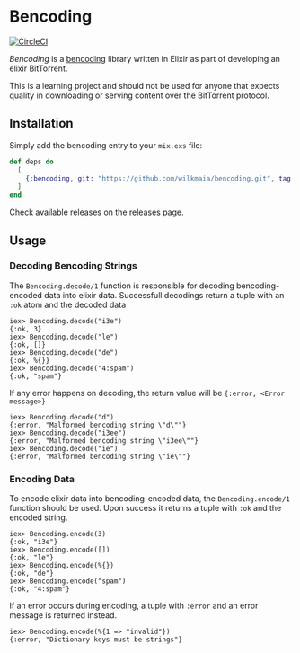 # Bencoding

[![CircleCI](https://circleci.com/gh/wilkmaia/bencoding/tree/master.svg?style=svg)](https://circleci.com/gh/wilkmaia/bencoding/tree/master)

_Bencoding_ is a [bencoding](https://wiki.theory.org/index.php/BitTorrentSpecification#Bencoding) library written in Elixir as part of developing an elixir BitTorrent.

This is a learning project and should not be used for anyone that expects quality in downloading or serving content over the BitTorrent protocol.

## Installation

Simply add the bencoding entry to your `mix.exs` file:

```elixir
def deps do
  [
    {:bencoding, git: "https://github.com/wilkmaia/bencoding.git", tag: "v0.1.1"}
  ]
end
```

Check available releases on the [releases](https://github.com/wilkmaia/bencoding/releases) page.

## Usage

### Decoding Bencoding Strings

The `Bencoding.decode/1` function is responsible for decoding bencoding-encoded data into elixir data. Successfull decodings return a tuple with an `:ok` atom and the decoded data

```
iex> Bencoding.decode("i3e")
{:ok, 3}
iex> Bencoding.decode("le")
{:ok, []}
iex> Bencoding.decode("de")
{:ok, %{}}
iex> Bencoding.decode("4:spam")
{:ok, "spam"}
```

If any error happens on decoding, the return value will be `{:error, <Error message>}`

```
iex> Bencoding.decode("d")
{:error, "Malformed bencoding string \"d\""}
iex> Bencoding.decode("i3ee")
{:error, "Malformed bencoding string \"i3ee\""}
iex> Bencoding.decode("ie")
{:error, "Malformed bencoding string \"ie\""}
```

### Encoding Data

To encode elixir data into bencoding-encoded data, the `Bencoding.encode/1` function should be used. Upon success it returns a tuple with `:ok` and the encoded string.

```
iex> Bencoding.encode(3)
{:ok, "i3e"}
iex> Bencoding.encode([])
{:ok, "le"}
iex> Bencoding.encode(%{})
{:ok, "de"}
iex> Bencoding.encode("spam")
{:ok, "4:spam"}
```

If an error occurs during encoding, a tuple with `:error` and an error message is returned instead.

```
iex> Bencoding.encode(%{1 => "invalid"}) 
{:error, "Dictionary keys must be strings"}
```